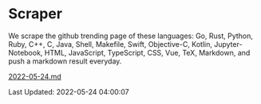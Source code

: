 # Scraper

We scrape the github trending page of these languages: Go, Rust, Python, Ruby, C++, C, Java, Shell, Makefile, Swift, Objective-C, Kotlin, Jupyter-Notebook, HTML, JavaScript, TypeScript, CSS, Vue, TeX, Markdown, and push a markdown result everyday.

[2022-05-24.md](https://github.com/yangwenmai/github-trending-backup/blob/master/2022-05-24.md)

Last Updated: 2022-05-24 04:00:07